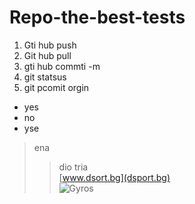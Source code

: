 # Repo-the-best-tests
1. Gti hub push
2. Git hub pull
3. gti hub commti -m
4. git statsus
5. git pcomit orgin
- yes
- no
- yse  
> ena   
>> dio 
> tria  
[www.dsort.bg](dsport.bg)  
![Gyros](https://thumbs.dreamstime.com/z/greek-gyros-pita-chopped-pork-meat-onion-tzatziki-sauce-greek-gyros-pita-chopped-meat-onion-tzatziki-sauce-125294342.jpg)

